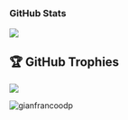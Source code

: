 ## <h3 align="left">GitHub Stats</h3>

<a href="">
  <img align="centre" src="https://github-readme-stats.vercel.app/api?username=gianfrancoodp&count_private=true&include_all_commits=true&show_icons=true&title_color=007bff&text_color=e7e7e7&icon_color=007bff&bg_color=171c28" />
<a />
  
## 🏆 GitHub Trophies

![](https://github-profile-trophy.vercel.app/?username=gianfrancoodp&theme=discord&no-frame=true&no-bg=false&margin-w=4)

<p align="left"> <img src="https://komarev.com/ghpvc/?username=gianfrancoodp&label=Profile%20views&color=008000&style=for-the-badge" alt="gianfrancoodp" /> </p>
